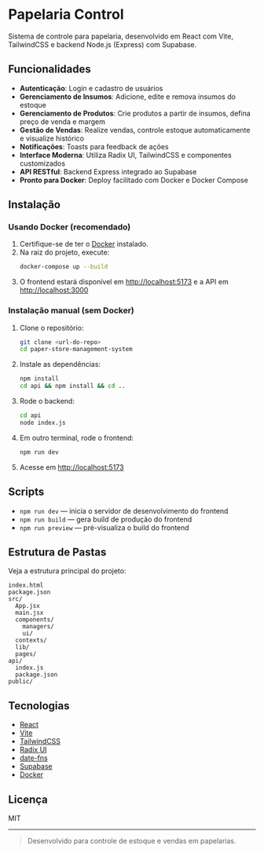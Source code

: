 # Papelaria Control

Sistema de controle para papelaria, desenvolvido em React com Vite, TailwindCSS e backend Node.js (Express) com Supabase.

## Funcionalidades

- **Autenticação**: Login e cadastro de usuários
- **Gerenciamento de Insumos**: Adicione, edite e remova insumos do estoque
- **Gerenciamento de Produtos**: Crie produtos a partir de insumos, defina preço de venda e margem
- **Gestão de Vendas**: Realize vendas, controle estoque automaticamente e visualize histórico
- **Notificações**: Toasts para feedback de ações
- **Interface Moderna**: Utiliza Radix UI, TailwindCSS e componentes customizados
- **API RESTful**: Backend Express integrado ao Supabase
- **Pronto para Docker**: Deploy facilitado com Docker e Docker Compose

## Instalação

### Usando Docker (recomendado)

1. Certifique-se de ter o [Docker](https://www.docker.com/) instalado.
2. Na raiz do projeto, execute:
   ```sh
   docker-compose up --build
   ```
3. O frontend estará disponível em [http://localhost:5173](http://localhost:5173)
   e a API em [http://localhost:3000](http://localhost:3000)

### Instalação manual (sem Docker)

1. Clone o repositório:
   ```sh
   git clone <url-do-repo>
   cd paper-store-management-system
   ```
2. Instale as dependências:
   ```sh
   npm install
   cd api && npm install && cd ..
   ```
3. Rode o backend:
   ```sh
   cd api
   node index.js
   ```
4. Em outro terminal, rode o frontend:
   ```sh
   npm run dev
   ```
5. Acesse em [http://localhost:5173](http://localhost:5173)

## Scripts

- `npm run dev` — inicia o servidor de desenvolvimento do frontend
- `npm run build` — gera build de produção do frontend
- `npm run preview` — pré-visualiza o build do frontend

## Estrutura de Pastas

Veja a estrutura principal do projeto:
```
index.html
package.json
src/
  App.jsx
  main.jsx
  components/
    managers/
    ui/
  contexts/
  lib/
  pages/
api/
  index.js
  package.json
public/
```

## Tecnologias

- [React](https://react.dev/)
- [Vite](https://vitejs.dev/)
- [TailwindCSS](https://tailwindcss.com/)
- [Radix UI](https://www.radix-ui.com/)
- [date-fns](https://date-fns.org/)
- [Supabase](https://supabase.com/)
- [Docker](https://www.docker.com/)

## Licença

MIT

---

> Desenvolvido para controle de estoque e vendas em papelarias.